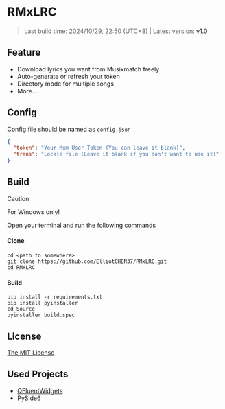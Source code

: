 # RMxLRC
> Last build time: 2024/10/29, 22:50 (UTC+8) | Latest version: [v1.0](https://github.com/ElliotCHEN37/RMxLRC/releases/latest)

## Feature
- Download lyrics you want from Musixmatch freely
- Auto-generate or refresh your token
- Directory mode for multiple songs
- More...

## Config
Config file should be named as `config.json`
```json
{
  "token": "Your Mxm User Token (You can leave it blank)",
  "trans": "Locale file (Leave it blank if you don't want to use it)"
}
```

## Build
> [!CAUTION]
> For Windows only!

Open your terminal and run the following commands<br>
#### Clone
`cd <path to somewhere>`<br>
`git clone https://github.com/ElliotCHEN37/RMxLRC.git`<Br>
`cd RMxLRC`<br>
#### Build
`pip install -r requirements.txt`<br>
`pip install pyinstaller`<br>
`cd Source`<br>
`pyinstaller build.spec`<br>

## License
[The MIT License](LICENSE.txt)

## Used Projects
- [QFluentWidgets](https://qfluentwidgets.com/)
- PySide6
